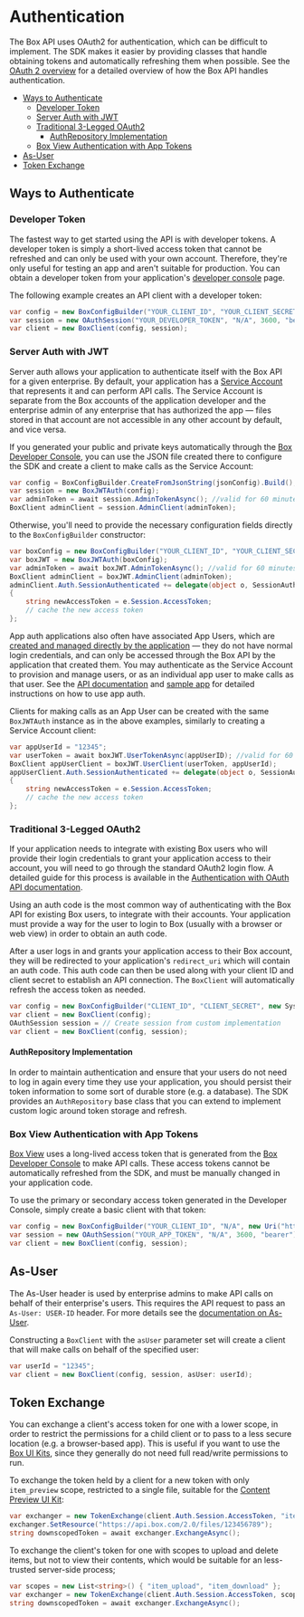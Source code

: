 Authentication
==============

The Box API uses OAuth2 for authentication, which can be difficult to implement.
The SDK makes it easier by providing classes that handle obtaining tokens and
automatically refreshing them when possible. See the
[OAuth 2 overview](https://developer.box.com/en/guides/authentication/) for a detailed
overview of how the Box API handles authentication.

<!-- START doctoc generated TOC please keep comment here to allow auto update -->
<!-- DON'T EDIT THIS SECTION, INSTEAD RE-RUN doctoc TO UPDATE -->


- [Ways to Authenticate](#ways-to-authenticate)
  - [Developer Token](#developer-token)
  - [Server Auth with JWT](#server-auth-with-jwt)
  - [Traditional 3-Legged OAuth2](#traditional-3-legged-oauth2)
    - [AuthRepository Implementation](#authrepository-implementation)
  - [Box View Authentication with App Tokens](#box-view-authentication-with-app-tokens)
- [As-User](#as-user)
- [Token Exchange](#token-exchange)

<!-- END doctoc generated TOC please keep comment here to allow auto update -->

Ways to Authenticate
--------------------

### Developer Token

The fastest way to get started using the API is with developer tokens. A
developer token is simply a short-lived access token that cannot be refreshed
and can only be used with your own account. Therefore, they're only useful for
testing an app and aren't suitable for production. You can obtain a developer
token from your application's
[developer console][dev-console] page.

The following example creates an API client with a developer token:

<!-- sample x_auth init_with_dev_token -->
```c#
var config = new BoxConfigBuilder("YOUR_CLIENT_ID", "YOUR_CLIENT_SECRET", new Uri("http://localhost")).Build();
var session = new OAuthSession("YOUR_DEVELOPER_TOKEN", "N/A", 3600, "bearer");
var client = new BoxClient(config, session);
```

[dev-console]: https://app.box.com/developers/console

### Server Auth with JWT

Server auth allows your application to authenticate itself with the Box API
for a given enterprise.  By default, your application has a
[Service Account](https://developer.box.com/en/guides/authentication/user-types/)
that represents it and can perform API calls.  The Service Account is separate
from the Box accounts of the application developer and the enterprise admin of
any enterprise that has authorized the app — files stored in that account are
not accessible in any other account by default, and vice versa.

If you generated your public and private keys automatically through the
[Box Developer Console][dev-console], you can use the JSON file created there
to configure the SDK and create a client to make calls as the
Service Account:

<!-- sample x_auth init_with_jwt_enterprise -->
```c#
var config = BoxConfigBuilder.CreateFromJsonString(jsonConfig).Build();
var session = new BoxJWTAuth(config);
var adminToken = await session.AdminTokenAsync(); //valid for 60 minutes so should be cached and re-used
BoxClient adminClient = session.AdminClient(adminToken);
```

Otherwise, you'll need to provide the necessary configuration fields directly
to the `BoxConfigBuilder` constructor:

<!-- sample x_auth init_with_jwt_enterprise_with_config -->
```c#
var boxConfig = new BoxConfigBuilder("YOUR_CLIENT_ID", "YOUR_CLIENT_SECRET", "YOUR_ENTERPRISE_ID", "ENCRYPTED_PRIVATE_KEY", "PRIVATE_KEY_PASSWORD", "PUBLIC_KEY_ID").Build();
var boxJWT = new BoxJWTAuth(boxConfig);
var adminToken = await boxJWT.AdminTokenAsync(); //valid for 60 minutes so should be cached and re-used
BoxClient adminClient = boxJWT.AdminClient(adminToken);
adminClient.Auth.SessionAuthenticated += delegate(object o, SessionAuthenticatedEventArgs e)
{
    string newAccessToken = e.Session.AccessToken;
    // cache the new access token
};
```

App auth applications also often have associated App Users, which are
[created and managed directly by the application](https://developer.box.com/en/guides/authentication/user-types/)
— they do not have normal login credentials, and can only be accessed through
the Box API by the application that created them.  You may authenticate as the
Service Account to provision and manage users, or as an individual app user to
make calls as that user.  See the [API documentation](https://developer.box.com/en/guides/applications/custom-apps/)
and [sample app](https://github.com/box/box-windows-sdk-v2/tree/main/Box.V2.Samples.JWTAuth)
for detailed instructions on how to use app auth.

Clients for making calls as an App User can be created with the same `BoxJWTAuth`
instance as in the above examples, similarly to creating a Service Account client:

<!-- sample x_auth init_with_jwt_with_user_id -->
```c#
var appUserId = "12345";
var userToken = await boxJWT.UserTokenAsync(appUserID); //valid for 60 minutes so should be cached and re-used
BoxClient appUserClient = boxJWT.UserClient(userToken, appUserId);
appUserClient.Auth.SessionAuthenticated += delegate(object o, SessionAuthenticatedEventArgs e)
{
    string newAccessToken = e.Session.AccessToken;
    // cache the new access token
};
```

### Traditional 3-Legged OAuth2

If your application needs to integrate with existing Box users who will provide
their login credentials to grant your application access to their account, you
will need to go through the standard OAuth2 login flow.  A detailed guide for
this process is available in the
[Authentication with OAuth API documentation](https://developer.box.com/en/guides/applications/custom-apps/oauth2-setup/).

Using an auth code is the most common way of authenticating with the Box API for
existing Box users, to integrate with their accounts.
Your application must provide a way for the user to login to Box (usually with a
browser or web view) in order to obtain an auth code.

After a user logs in and grants your application access to their Box account,
they will be redirected to your application's `redirect_uri` which will contain
an auth code. This auth code can then be used along with your client ID and
client secret to establish an API connection.  The `BoxClient` will
automatically refresh the access token as needed.

```c#
var config = new BoxConfigBuilder("CLIENT_ID", "CLIENT_SECRET", new System.Uri("YOUR_REDIRECT_URL")).Build();
var client = new BoxClient(config);
OAuthSession session = // Create session from custom implementation
var client = new BoxClient(config, session);
```

#### AuthRepository Implementation

In order to maintain authentication and ensure that your users do not need to
log in again every time they use your application, you should persist their
token information to some sort of durable store (e.g. a database).  The SDK
provides an `AuthRepository` base class that you can extend to implement custom
logic around token storage and refresh.

### Box View Authentication with App Tokens

[Box View](https://developer.box.com/en/guides/embed/box-view/)
uses a long-lived access token that is generated from the
[Box Developer Console][dev-console] to make API calls.  These access tokens
cannot be automatically refreshed from the SDK, and must be manually changed in
your application code.

To use the primary or secondary access token generated in the Developer Console,
simply create a basic client with that token:

<!-- sample x_auth init_with_app_token -->
```c#
var config = new BoxConfigBuilder("YOUR_CLIENT_ID", "N/A", new Uri("http://localhost")).Build();
var session = new OAuthSession("YOUR_APP_TOKEN", "N/A", 3600, "bearer");
var client = new BoxClient(config, session);
```

As-User
-------

The As-User header is used by enterprise admins to make API calls on behalf of
their enterprise's users. This requires the API request to pass an
`As-User: USER-ID` header. For more details see the 
[documentation on As-User](https://developer.box.com/en/guides/authentication/oauth2/as-user/).

Constructing a `BoxClient` with the `asUser` parameter set will create a client
that will make calls on behalf of the specified user:

<!-- sample x_auth init_with_as_user_header -->
```c#
var userId = "12345";
var client = new BoxClient(config, session, asUser: userId);
```

Token Exchange
--------------

You can exchange a client's access token for one with a lower scope, in order
to restrict the permissions for a child client or to pass to a less secure
location (e.g. a browser-based app).  This is useful if you want to use the
[Box UI Kits](https://developer.box.com/en/guides/embed/ui-elements/), since they generally
do not need full read/write permissions to run.

To exchange the token held by a client for a new token with only `item_preview`
scope, restricted to a single file, suitable for the
[Content Preview UI Kit](https://developer.box.com/en/guides/embed/ui-elements/preview/):

<!-- sample post_oauth2_token downscope_token -->
```c#
var exchanger = new TokenExchange(client.Auth.Session.AccessToken, "item_preview");
exchanger.SetResource("https://api.box.com/2.0/files/123456789");
string downscopedToken = await exchanger.ExchangeAsync();
```

To exchange the client's token for one with scopes to upload and delete items, but not to view their contents,
which would be suitable for an less-trusted server-side process;
```c#
var scopes = new List<string>() { "item_upload", "item_download" };
var exchanger = new TokenExchange(client.Auth.Session.AccessToken, scopes);
string downscopedToken = await exchanger.ExchangeAsync();
```
